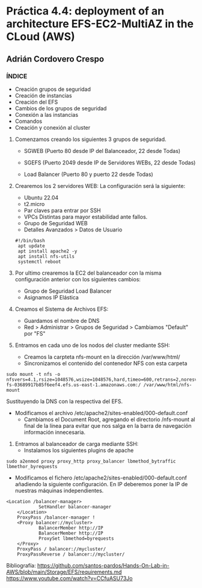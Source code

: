 
# Práctica 4.4: deployment of an architecture EFS-EC2-MultiAZ in the CLoud (AWS)


## Adrián Cordovero Crespo


### ÍNDICE
- Creación grupos de seguridad
- Creación de instancias
- Creación del EFS
- Cambios de los grupos de seguridad
- Conexión a las instancias
- Comandos
- Creación y conexión al cluster


1. Comenzamos creando los siguientes 3 grupos de seguridad.
   - SGWEB (Puerto 80 desde IP del Balanceador, 22 desde Todas)
 
   - SGEFS (Puerto 2049 desde IP de Servidores WEBs, 22 desde Todas)

   - Load Balancer (Puerto 80 y puerto 22 desde Todas)


2. Crearemos los 2 servidores WEB:
La configuración será la siguiente:
   - Ubuntu 22.04
   - t2.micro
   - Par claves para entrar por SSH
   - VPCs Distintas para mayor estabilidad ante fallos.
   - Grupo de Seguridad WEB
   - Detalles Avanzados > Datos de Usuario
  
	```
	#!/bin/bash
	 apt update
	 apt install apache2 -y
	 apt install nfs-utils
	 systemctl reboot
	 ```

1. Por ultimo crearemos la EC2 del balanceador con la misma configuración anterior con los siguientes cambios:
   - Grupo de Seguridad Load Balancer
   - Asignamos IP Elástica

2. Creamos el Sistema de Archivos EFS:
   - Guardamos el nombre de DNS
   - Red > Administrar > Grupos de Seguridad > Cambiamos "Default" por "FS"

3. Entramos en cada uno de los nodos del cluster mediante SSH:

   - Creamos la carpteta nfs-mount en la dirección /var/www/html/
   - Sincronizamos el contenido del contenedor NFS con esta carpeta
```
sudo mount -t nfs -o nfsvers=4.1,rsize=1048576,wsize=1048576,hard,timeo=600,retrans=2,noresvport fs-03689917b85f6eef4.efs.us-east-1.amazonaws.com:/ /var/www/html/nfs-mount
```
 Sustituyendo la DNS con la respectiva del EFS.

   - Modificamos el archivo /etc/apache2/sites-enabled/000-default.conf
     - Cambiamos el Document Root, agregando el directorio /nfs-mount al final de la línea para evitar que nos salga en la barra de navegación información innecesaria.

1. Entramos al balanceador de carga mediante SSH:
   - Instalamos los siguientes plugins de apache
```
sudo a2enmod proxy proxy_http proxy_balancer lbmethod_bytraffic lbmethor_byrequests
```
   - Modificamos el fichero /etc/apache2/sites-enabled/000-default.conf añadiendo la siguiente configuración. En IP deberemos poner la IP de nuestras máquinas independientes.
  
```
<Location /balancer-manager>
 			SetHandler balancer-manager
   	</Location>
   	ProxyPass /balancer-manager !
   	<Proxy balancer://mycluster>
   			BalancerMember http://IP
   			BalancerMember http://IP
   			ProxySet lbmethod=byrequests
   	</Proxy>
   	ProxyPass / balancer://mycluster/
   	ProxyPassReverse / balancer://mycluster/
```


Bibliografía: https://github.com/santos-pardos/Hands-On-Lab-in-AWS/blob/main/Storage/EFS/requirements.md
https://www.youtube.com/watch?v=CCfuASU73Jo

